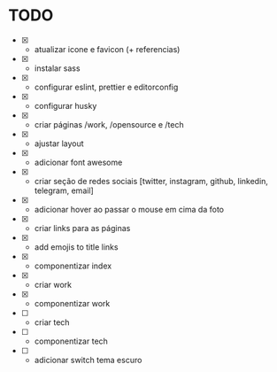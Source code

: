 # TODO

- [x] - atualizar icone e favicon (+ referencias)
- [x] - instalar sass
- [x] - configurar eslint, prettier e editorconfig
- [x] - configurar husky
- [x] - criar páginas /work, /opensource e /tech
- [x] - ajustar layout
- [x] - adicionar font awesome
- [x] - criar seção de redes sociais [twitter, instagram, github, linkedin, telegram, email]
- [x] - adicionar hover ao passar o mouse em cima da foto
- [x] - criar links para as páginas
- [x] - add emojis to title links
- [x] - componentizar index
- [x] - criar work
- [x] - componentizar work
- [ ] - criar tech
- [ ] - componentizar tech
- [ ] - adicionar switch tema escuro

